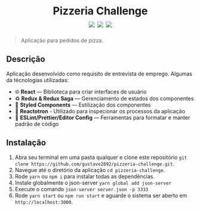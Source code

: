 <h1 align="center">
  Pizzeria Challenge
  <div>
    <img src="https://img.shields.io/badge/-ReactJS-blue" />
    <img src="https://img.shields.io/badge/-React%20Redux-blueviolet" />
    <img src="https://img.shields.io/badge/-Redux%20Saga-brightgreen" />
  </div>
</h1>

> Aplicação para pedidos de pizza.

## Descrição

Aplicação desenvolvido como requisito de entrevista de emprego. Algumas da técnologias utilizadas:

- :globe_with_meridians: **React** — Biblioteca para criar interfaces de usuário
- :recycle: **Redux & Redux Saga** — Gerenciamento de estados dos componentes
- 💅 **Styled Components** — Estilização dos componentes
- :wrench: **Reactotron** - Utilizado para inspecionar os processos da aplicação
- :memo: **ESLint/Prettier/Editor Config** — Ferramentas para formatar e manter padrão de código

## Instalação

1. Abra seu terminal em uma pasta qualquer e clone este repositório
`git clone https://github.com/gustavo2892/pizzeria-challenge.git`.
3. Navegue até o diretório da aplicação `cd pizzeria-challenge`.
4. Rode `yarn` ou `npm i` para instalar todas as dependências.<br />
5. Instale globalmente o json-server `yarn global add json-server`<br />
6. Execute o comando `json-server server.json -p 3333`<br />
7. Rode `yarn start` ou `npm run start` e aguarde o sistema ser aberto em `http://localhost:3000`.


